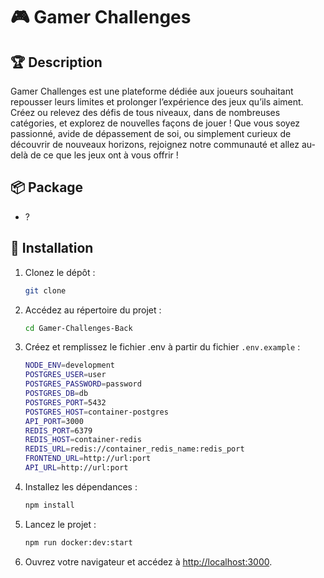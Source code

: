 # 🎮 Gamer Challenges

## 🏆 Description

Gamer Challenges est une plateforme dédiée aux joueurs souhaitant repousser leurs limites et prolonger l’expérience des jeux qu’ils aiment. Créez ou relevez des défis de tous niveaux, dans de nombreuses catégories, et explorez de nouvelles façons de jouer ! Que vous soyez passionné, avide de dépassement de soi, ou simplement curieux de découvrir de nouveaux horizons, rejoignez notre communauté et allez au-delà de ce que les jeux ont à vous offrir !

## 📦 Package

- ?

## 🚀 Installation

1. Clonez le dépôt :

   ```bash
   git clone
   ```

2. Accédez au répertoire du projet :

   ```bash
   cd Gamer-Challenges-Back
   ```

3. Créez et remplissez le fichier .env à partir du fichier ```.env.example``` :

   ```bash
   NODE_ENV=development
   POSTGRES_USER=user
   POSTGRES_PASSWORD=password
   POSTGRES_DB=db
   POSTGRES_PORT=5432
   POSTGRES_HOST=container-postgres
   API_PORT=3000
   REDIS_PORT=6379
   REDIS_HOST=container-redis
   REDIS_URL=redis://container_redis_name:redis_port
   FRONTEND_URL=http://url:port
   API_URL=http://url:port
   ```

4. Installez les dépendances :

   ```bash
   npm install
   ```

5. Lancez le projet :

   ```bash
   npm run docker:dev:start
   ```

6. Ouvrez votre navigateur et accédez à <http://localhost:3000>.

